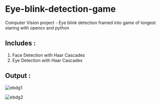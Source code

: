 # Eye-blink-detection-game
Computer Vision project - Eye blink detection framed into game of longest staring with opencv and python
## Includes :
1. Face Detection with Haar Cascades
2. Eye Detection with Haar Cascades

## Output :
![ebdg1](https://user-images.githubusercontent.com/75546189/173486184-6e3b0b85-29b1-4560-938d-394313cb7eb0.PNG)

![ebdg2](https://user-images.githubusercontent.com/75546189/173486221-eac75a3e-b55a-472c-91c7-a519be2541fc.PNG)


